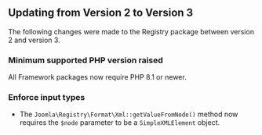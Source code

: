 ## Updating from Version 2 to Version 3

The following changes were made to the Registry package between version 2 and version 3.

### Minimum supported PHP version raised

All Framework packages now require PHP 8.1 or newer.

### Enforce input types

* The `Joomla\Registry\Format\Xml::getValueFromNode()` method now requires the `$node` parameter to be a `SimpleXMLElement` object.
